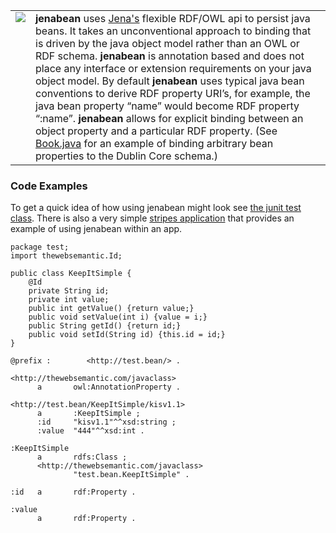 <table border='0'>
<tr>
<td valign='top'><img src='http://farm4.static.flickr.com/3538/3357219707_716e58b5a7_o.png' />
</td>
<td>
<b>jenabean</b> uses <a href='http://jena.sourceforge.net/'>Jena's</a> flexible RDF/OWL api to persist java beans.  It takes an unconventional approach to binding that is driven by the java object model rather than an OWL or RDF schema.  <b>jenabean</b> is annotation based and does not place any interface or extension requirements on your java object model.  By default <b>jenabean</b> uses typical java bean conventions to derive RDF property URI’s, for example, the java bean property “name” would become RDF property “:name”.  <b>jenabean</b> allows for explicit binding between an object property and a particular RDF property.  (See <a href='http://jenabean.googlecode.com/svn/trunk/src/example/java/example/Book.java'>Book.java</a> for an example of binding arbitrary bean properties to the Dublin Core schema.)<br>
</td>

</tr>
</table>



### Code Examples ###
To get a quick idea of how using jenabean might look see [the junit test class](http://jenabean.googlecode.com/svn/trunk/basic/src/test/java/test/bean/TestBean2Rdf.java).  There is also a very simple [stripes application](http://jenabean.googlecode.com/svn/trunk/example/) that provides an example of using jenabean within an app.

```
package test;
import thewebsemantic.Id;

public class KeepItSimple {
	@Id
	private String id;
	private int value;
	public int getValue() {return value;}
	public void setValue(int i) {value = i;}
	public String getId() {return id;}
	public void setId(String id) {this.id = id;}	
}
```

```
@prefix :        <http://test.bean/> .

<http://thewebsemantic.com/javaclass>
      a       owl:AnnotationProperty .

<http://test.bean/KeepItSimple/kisv1.1>
      a       :KeepItSimple ;
      :id     "kisv1.1"^^xsd:string ;
      :value  "444"^^xsd:int .

:KeepItSimple
      a       rdfs:Class ;
      <http://thewebsemantic.com/javaclass>
              "test.bean.KeepItSimple" .

:id   a       rdf:Property .

:value
      a       rdf:Property .
```
